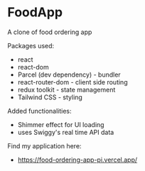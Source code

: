 # FoodApp

A clone of food ordering app

Packages used:
*  react
*  react-dom
*  Parcel (dev dependency) - bundler
*  react-router-dom - client side routing
*  redux toolkit - state management
*  Tailwind CSS - styling

Added functionalities:
*  Shimmer effect for UI loading
*  uses Swiggy's real time API data

Find my application here:
* https://food-ordering-app-pi.vercel.app/
